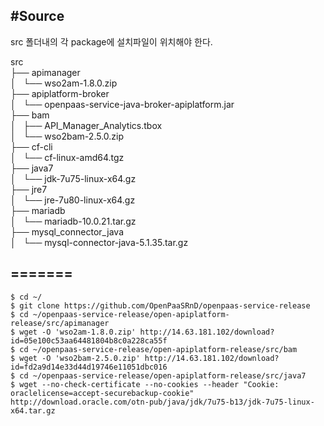 
#Source <br>
---
src 폴더내의 각 package에 설치파일이 위치해야 한다.

src<br>
├── apimanager<br>
│   └── wso2am-1.8.0.zip<br>
├── apiplatform-broker<br>
│   └── openpaas-service-java-broker-apiplatform.jar<br>
├── bam<br>
│   ├── API_Manager_Analytics.tbox<br>
│   └── wso2bam-2.5.0.zip<br>
├── cf-cli<br>
│   └── cf-linux-amd64.tgz<br>
├── java7<br>
│   └── jdk-7u75-linux-x64.gz<br>
├── jre7<br>
│   └── jre-7u80-linux-x64.gz<br>
├── mariadb<br>
│   └── mariadb-10.0.21.tar.gz<br>
├── mysql_connector_java<br>
│   └── mysql-connector-java-5.1.35.tar.gz<br>


=======
-----
```
$ cd ~/
$ git clone https://github.com/OpenPaaSRnD/openpaas-service-release
$ cd ~/openpaas-service-release/open-apiplatform-release/src/apimanager
$ wget -O 'wso2am-1.8.0.zip' http://14.63.181.102/download?id=05e100c53aa64481804b8c0a228ca55f
$ cd ~/openpaas-service-release/open-apiplatform-release/src/bam
$ wget -O 'wso2bam-2.5.0.zip' http://14.63.181.102/download?id=fd2a9d14e33d44d19746e11051dbc016
$ cd ~/openpaas-service-release/open-apiplatform-release/src/java7
$ wget --no-check-certificate --no-cookies --header "Cookie: oraclelicense=accept-securebackup-cookie" http://download.oracle.com/otn-pub/java/jdk/7u75-b13/jdk-7u75-linux-x64.tar.gz

```

